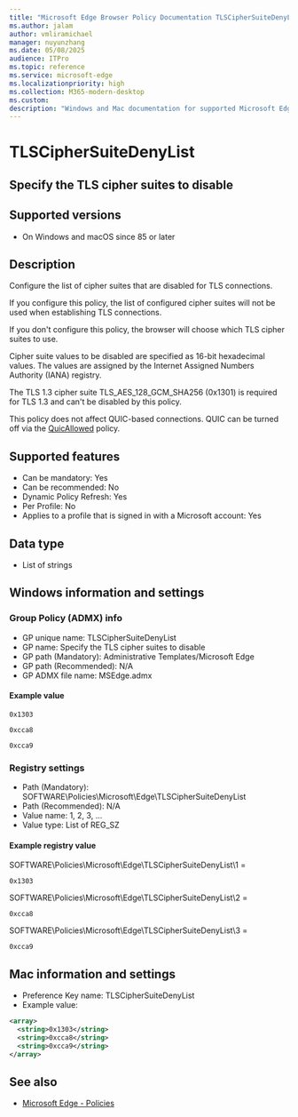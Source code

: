 ```yaml
---
title: "Microsoft Edge Browser Policy Documentation TLSCipherSuiteDenyList"
ms.author: jalam
author: vmliramichael
manager: nuyunzhang
ms.date: 05/08/2025
audience: ITPro
ms.topic: reference
ms.service: microsoft-edge
ms.localizationpriority: high
ms.collection: M365-modern-desktop
ms.custom:
description: "Windows and Mac documentation for supported Microsoft Edge Browser policy: Specify the TLS cipher suites to disable"
---
```


<!--THIS FILE IS AUTOMATICALLY GENERATED. MANUAL CHANGES WILL BE OVERWRITTEN.-->
<!--Please contact the Microsoft Edge Manageability team with any questions.-->

# TLSCipherSuiteDenyList

## Specify the TLS cipher suites to disable


## Supported versions

- On Windows and macOS since 85 or later

## Description

Configure the list of cipher suites that are disabled for TLS connections.

If you configure this policy, the list of configured cipher suites will not be used when establishing TLS connections.

If you don't configure this policy, the browser will choose which TLS cipher suites to use.

Cipher suite values to be disabled are specified as 16-bit hexadecimal values. The values are assigned by the Internet Assigned Numbers Authority (IANA) registry.

The TLS 1.3 cipher suite TLS_AES_128_GCM_SHA256 (0x1301) is required for TLS 1.3 and can't be disabled by this policy.

This policy does not affect QUIC-based connections. QUIC can be turned off via the [QuicAllowed](QuicAllowed.md) policy.

## Supported features

- Can be mandatory: Yes
- Can be recommended: No
- Dynamic Policy Refresh: Yes
- Per Profile: No
- Applies to a profile that is signed in with a Microsoft account: Yes

## Data type

- List of strings

## Windows information and settings

### Group Policy (ADMX) info

- GP unique name: TLSCipherSuiteDenyList
- GP name: Specify the TLS cipher suites to disable
- GP path (Mandatory): Administrative Templates/Microsoft Edge
- GP path (Recommended): N/A
- GP ADMX file name: MSEdge.admx

#### Example value

```
0x1303
```

```
0xcca8
```

```
0xcca9
```

### Registry settings

- Path (Mandatory): SOFTWARE\Policies\Microsoft\Edge\TLSCipherSuiteDenyList
- Path (Recommended): N/A
- Value name: 1, 2, 3, ...
- Value type: List of REG_SZ

#### Example registry value

SOFTWARE\Policies\Microsoft\Edge\TLSCipherSuiteDenyList\1 =
```
0x1303
```

SOFTWARE\Policies\Microsoft\Edge\TLSCipherSuiteDenyList\2 =
```
0xcca8
```

SOFTWARE\Policies\Microsoft\Edge\TLSCipherSuiteDenyList\3 =
```
0xcca9
```




## Mac information and settings

- Preference Key name: TLSCipherSuiteDenyList
- Example value:

```xml
<array>
  <string>0x1303</string>
  <string>0xcca8</string>
  <string>0xcca9</string>
</array>
```

## See also
- [Microsoft Edge - Policies](../microsoft-edge-policies.md)
